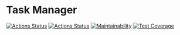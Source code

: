 # Task Manager

[![Actions Status](https://github.com/SerKonstantin/java-project-99/actions/workflows/hexlet-check.yml/badge.svg)](https://github.com/SerKonstantin/java-project-99/actions)
[![Actions Status](https://github.com/SerKonstantin/java-project-99/actions/workflows/build.yml/badge.svg)](https://github.com/SerKonstantin/java-project-99/actions)
[![Maintainability](https://api.codeclimate.com/v1/badges/0a8a2e9161f3a0a09887/maintainability)](https://codeclimate.com/github/SerKonstantin/java-project-99/maintainability)
[![Test Coverage](https://api.codeclimate.com/v1/badges/0a8a2e9161f3a0a09887/test_coverage)](https://codeclimate.com/github/SerKonstantin/java-project-99/test_coverage)

